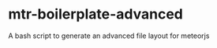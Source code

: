 mtr-boilerplate-advanced
========================

A bash script to generate an advanced file layout for meteorjs

